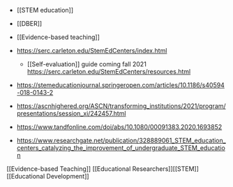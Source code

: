   - [[STEM education]]
  - [[DBER]]
  - [[Evidence-based teaching]]

  - https://serc.carleton.edu/StemEdCenters/index.html
      - [[Self-evaluation]] guide coming fall
        2021 https://serc.carleton.edu/StemEdCenters/resources.html
  - https://stemeducationjournal.springeropen.com/articles/10.1186/s40594-018-0143-2
  - https://ascnhighered.org/ASCN/transforming_institutions/2021/program/presentations/session_xi/242457.html
  - https://www.tandfonline.com/doi/abs/10.1080/00091383.2020.1693852
  - https://www.researchgate.net/publication/328889061_STEM_education_centers_catalyzing_the_improvement_of_undergraduate_STEM_education

[[Evidence-based Teaching]]
[[Educational Researchers]][[STEM]]
[[Educational Development]]